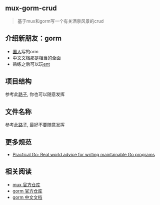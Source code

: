 ## mux-gorm-crud
> 基于mux和gorm写一个有关酒泉风景的crud


## 介绍新朋友：gorm
- [国人](https://twitter.com/zhangjinzhu)写的orm
- 中文文档那是相当的全面
- 熟练之后可以玩[ent](https://entgo.io/docs/getting-started/)



## 项目结构
参考此[路子](https://github.com/golang-standards/project-layout/blob/master/README_zh.md), 你也可以随意发挥


## 文件名称

参考此[路子](https://medium.com/@kdnotes/golang-naming-rules-and-conventions-8efeecd23b68), 最好不要随意发挥
## 更多规范
- [Practical Go: Real world advice for writing maintainable Go programs](https://dave.cheney.net/practical-go/presentations/qcon-china.html)

## 相关阅读
- [mux 官方仓库](https://github.com/gorilla/mux)
- [gorm 官方仓库](https://github.com/go-gorm/gorm)
- [gorm 中文文档](https://gorm.io/zh_CN/docs/index.html)


